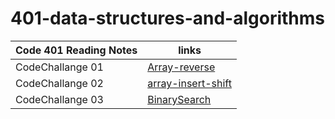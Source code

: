 # 401-data-structures-and-algorithms


| Code 401 Reading Notes  |      links              |
| -------------  | ---------------------------------|
|   CodeChallange 01  |[Array-reverse](https://github.com/AbeerAl-Rafati/401-data-structures-and-algorithms/blob/main/Array-reverse/Readme.md)     |
CodeChallange 02  |[array-insert-shift](https://github.com/AbeerAl-Rafati/401-data-structures-and-algorithms/blob/main/array-insert-shift/Readme.md)     |
CodeChallange 03  |[BinarySearch ](https://github.com/AbeerAl-Rafati/401-data-structures-and-algorithms/blob/main/BinarySearch/Readme.md)     

